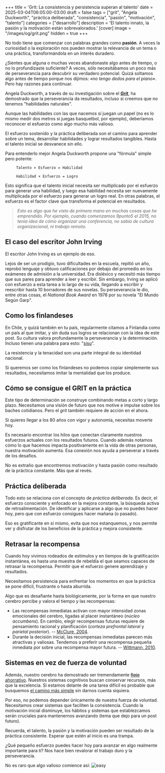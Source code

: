 +++
title = 'Grit: La consistencia y persistencia superan al talento'
date = 2025-03-04T06:05:00-03:00
draft = false
tags = ["grit", "Angela Duckworth", "práctica deliberada", "consistencia", "pasión", "motivación", "talento"]
categories = ["desarrollo"]
description = 'El talento innato, la pasión y la motivación están sobrevalorados.'
[cover]
image = "/images/og/grit.png"
hidden = true
+++

No todo tiene que comenzar con palabras grandes como **pasión**. A veces la curiosidad o la exploración nos pueden mostrar la relevancia de un tema o una práctica, transformándola en un interés duradero.

¿Sientes que alguna o muchas veces abandonaste algo antes de tiempo, o no lo profundizaste suficiente? A veces, sólo necesitábamos un poco más de perseverancia para descubrir su verdadero potencial. Quizá soltamos algo antes de tiempo porque nos dijimos: _«no tengo dedos para el piano»_. Pero hay razones para continuar.

Angela Duckworth, a través de su investigación sobre el **_[Grit](https://angeladuckworth.com/grit-book/)_**, ha demostrado que la perseverancia da resultados, incluso si creemos que no tenemos "habilidades naturales”.

Aunque las habilidades con las que nacemos sí juegan un papel (no es lo mismo medir dos metros si juegas basquetbol, por ejemplo), deberíamos reconocer el esfuerzo como algo mucho más valioso.

El esfuerzo sostenido y la práctica deliberada son el camino para aprender sobre un tema, desarrollar habilidades y lograr resultados tangibles. Hasta el talento inicial se desvanece sin ello.

Para entenderlo mejor Angela Duckworth propone una "fórmula" simple pero potente:

	     Talento × Esfuerzo = Habilidad
	
	     Habilidad × Esfuerzo = Logro

Esto significa que el talento inicial necesita ser multiplicado por el esfuerzo para generar una habilidad, y luego esa habilidad necesita ser nuevamente multiplicada por el esfuerzo para generar un logro real. En otras palabras, el esfuerzo es el factor clave que transforma el potencial en resultados.

> _Esto es algo que he visto de primera mano en muchas cosas que he emprendido. Por ejemplo, cuando comenzamos 9punto5 el 2015, no tenía idea de cómo organizar una conferencia, no sabía de cultura organizacional, ni trabajo remoto._

## El caso del escritor John Irving
El escritor John Irving es un ejemplo de eso.

Lejos de ser un prodigio, tuvo dificultades en la escuela, repitió un año, reprobó lenguaje y obtuvo calificaciones por debajo del promedio en los exámenes de admisión a la universidad. Era disléxico y necesitó más tiempo que sus pares para aprender a leer y escribir. Sin embargo, Irving se aplicó con esfuerzo a esta tarea a lo largo de su vida, llegando a escribir y reescribir hasta 10 borradores de sus novelas. Su perseverancia le dio, entre otras cosas, el *National Book Award* en 1978 por su novela "El Mundo Según Garp".

## Como los finlandeses
En Chile, y quizá también en tu país, regularmente citamos a Finlandia como un país al que imitar, y sin duda sus logros se relacionan con la idea de este post. Su cultura valora profundamente la perseverancia y la determinación. Incluso tienen una palabra para esto: "[sisu](https://es.wikipedia.org/wiki/Sisu)".

La resistencia y la tenacidad son una parte integral de su identidad nacional. 

Si queremos ser como los finlandeses no podemos copiar simplemente sus resultados, necesitamos imitar la mentalidad que los produce.

## Cómo se consigue el GRIT en la práctica
Este tipo de determinación se construye combinando metas a corto y largo plazo. Necesitamos una visión de futuro que nos motive e impulse sobre los baches cotidianos. Pero el *grit* también requiere de acción en el ahora.

Si quieres llegar a los 80 años con vigor y autonomía, necesitas moverte hoy.

Es necesario encontrar los hilos que conectan claramente nuestros esfuerzos actuales con los resultados futuros. Cuando además notamos cómo lo que hacemos impacta positivamente en la vida de otras personas, nuestra motivación aumenta. Esa conexión nos ayuda a perseverar a través de los desafíos.

No es extraño que encontremos motivación y hasta pasión como resultado de la práctica constante. Más que al revés.

## Práctica deliberada
Todo esto se relaciona con el concepto de *práctica deliberada*. Es decir, el esfuerzo consciente y enfocado en la mejora constante, la búsqueda activa de retroalimentación. De identificar y aplicarse a algo que no puedes hacer hoy, pero que con esfuerzo consigues hacer mañana (o pasado).

Eso es gratificante en sí mismo, evita que nos estanquemos, y nos permite ver y disfrutar de los beneficios de la práctica y mejora consistente.

## Retrasar la recompensa
Cuando hoy vivimos rodeados de estímulos y en tiempos de la gratificación instantánea, es hasta una muestra de rebeldía el que seamos capaces de retrasar la recompensa. Permitir que el esfuerzo genere aprendizaje y resultados.

Necesitamos persistencia para enfrentar los momentos en que la práctica se pone difícil, frustrante o hasta aburrida.

Algo que es desafiante hasta biológicamente, por la forma en que nuestro cerebro percibe y valora el tiempo y las recompensas:

- Las recompensas inmediatas activan con mayor intensidad zonas emocionales del cerebro, ligadas al placer instantáneo (_núcleo accumbens_). En cambio, elegir recompensas futuras requiere de pensamiento racional y planificación (_corteza prefrontal lateral_ y _parietal posterior_). -- [McClure, 2004](https://www.science.org/doi/10.1126/science.1100907).
- Durante la decisión inicial, las recompensas inmediatas parecen más atractivas y valiosas. Tendemos a preferir una recompensa pequeña inmediata por sobre una recompensa mayor futura. -- [Wittmann, 2010](https://pmc.ncbi.nlm.nih.gov/articles/PMC2907916/).

## Sistemas en vez de fuerza de voluntad
Además, nuestro cerebro ha demostrado ser tremendamente [~~flojo~~ ahorrativo](https://sketchyideas.co/the-principle-of-least-effort/). Nuestros sistemas cognitivos buscan conservar recursos, más que la excelencia. Si estamos delante de una tarea difícil es probable que busquemos [el camino más simple](https://en.wikipedia.org/wiki/Principle_of_least_effort) sin darnos cuenta siquiera.

Por eso, no podemos depender únicamente de nuestra fuerza de voluntad. Necesitamos crear sistemas que faciliten la consistencia. Cuando la motivación inicial disminuye, los hábitos y sistemas que establezcamos serán cruciales para mantenernos avanzando (tema que dejo para un post futuro).

Recuerda, el talento, la pasión y la motivación pueden ser resultado de la práctica consistente. Esperar que estén al inicio es una trampa.

¿Qué pequeño esfuerzo puedes hacer hoy para avanzar en algo realmente importante para ti? Nos hace bien revalorar el trabajo duro y la perseverancia.

No es raro que algo valioso comience así:
![easy](/img/easy.jpg)